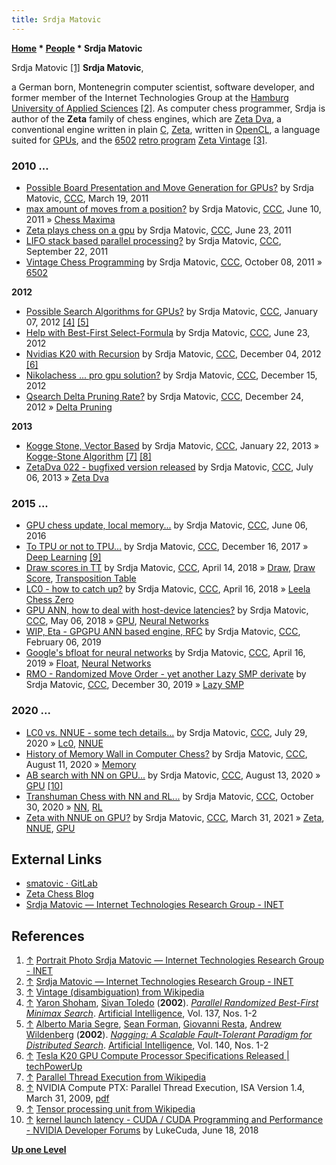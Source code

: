 ```yaml
---
title: Srdja Matovic
---
```

**[Home](Home "Home") \* [People](People "People") \* Srdja Matovic**



 [](http://www.inet.haw-hamburg.de/images/srdjamatovic.jpg/view) Srdja Matovic <a id="cite-note-1" href="#cite-ref-1">[1]</a> 
**Srdja Matovic**,  

a German born, Montenegrin computer scientist, software developer, and former member of the Internet Technologies Group at the [Hamburg University of Applied Sciences](https://en.wikipedia.org/wiki/Hamburg_University_of_Applied_Sciences) <a id="cite-note-2" href="#cite-ref-2">[2]</a>. 
As computer chess programmer, Srdja is author of the **Zeta** family of chess engines, which are [Zeta Dva](Zeta_Dva "Zeta Dva"), a conventional engine written in plain [C](C "C"), [Zeta](Zeta "Zeta"), written in [OpenCL](OpenCL "OpenCL"), a language suited for [GPUs](GPU "GPU"), and the [6502](6502 "6502") [retro program](https://en.wikipedia.org/wiki/Retro_style) [Zeta Vintage](index.php?title=Zeta_Vintage&action=edit&redlink=1 "Zeta Vintage (page does not exist)") <a id="cite-note-3" href="#cite-ref-3">[3]</a>. 



### 2010 ...


* [Possible Board Presentation and Move Generation for GPUs?](http://www.talkchess.com/forum/viewtopic.php?t=38478) by Srdja Matovic, [CCC](CCC "CCC"), March 19, 2011
* [max amount of moves from a position?](http://www.talkchess.com/forum/viewtopic.php?t=39332) by Srdja Matovic, [CCC](CCC "CCC"), June 10, 2011 » [Chess Maxima](Chess#Maxima "Chess")
* [Zeta plays chess on a gpu](http://www.talkchess.com/forum/viewtopic.php?t=39459) by Srdja Matovic, [CCC](CCC "CCC"), June 23, 2011
* [LIFO stack based parallel processing?](http://www.talkchess.com/forum/viewtopic.php?t=40493) by Srdja Matovic, [CCC](CCC "CCC"), September 22, 2011
* [Vintage Chess Programming](http://www.talkchess.com/forum/viewtopic.php?t=40674) by Srdja Matovic, [CCC](CCC "CCC"), October 08, 2011 » [6502](6502 "6502")


**2012**



* [Possible Search Algorithms for GPUs?](http://www.talkchess.com/forum/viewtopic.php?topic_view=threads&p=442052&t=41853) by Srdja Matovic, [CCC](CCC "CCC"), January 07, 2012 <a id="cite-note-4" href="#cite-ref-4">[4]</a> <a id="cite-note-5" href="#cite-ref-5">[5]</a>
* [Help with Best-First Select-Formula](http://www.talkchess.com/forum/viewtopic.php?t=44165) by Srdja Matovic, [CCC](CCC "CCC"), June 23, 2012
* [Nvidias K20 with Recursion](http://www.talkchess.com/forum/viewtopic.php?t=46277) by Srdja Matovic, [CCC](CCC "CCC"), December 04, 2012 <a id="cite-note-6" href="#cite-ref-6">[6]</a>
* [Nikolachess ... pro gpu solution?](http://www.talkchess.com/forum/viewtopic.php?t=46424) by Srdja Matovic, [CCC](CCC "CCC"), December 15, 2012
* [Qsearch Delta Pruning Rate?](http://www.talkchess.com/forum/viewtopic.php?t=46568) by Srdja Matovic, [CCC](CCC "CCC"), December 24, 2012 » [Delta Pruning](Delta_Pruning "Delta Pruning")


**2013**



* [Kogge Stone, Vector Based](http://www.talkchess.com/forum/viewtopic.php?t=46974) by Srdja Matovic, [CCC](CCC "CCC"), January 22, 2013 » [Kogge-Stone Algorithm](Kogge-Stone_Algorithm "Kogge-Stone Algorithm") <a id="cite-note-7" href="#cite-ref-7">[7]</a> <a id="cite-note-8" href="#cite-ref-8">[8]</a>
* [ZetaDva 022 - bugfixed version released](http://talkchess.com/forum/viewtopic.php?topic_view=threads&p=524770&t=48575) by Srdja Matovic, [CCC](CCC "CCC"), July 06, 2013 » [Zeta Dva](Zeta_Dva "Zeta Dva")


### 2015 ...


* [GPU chess update, local memory...](http://www.talkchess.com/forum/viewtopic.php?t=60386) by Srdja Matovic, [CCC](CCC "CCC"), June 06, 2016
* [To TPU or not to TPU...](http://www.talkchess.com/forum/viewtopic.php?t=66025) by Srdja Matovic, [CCC](CCC "CCC"), December 16, 2017 » [Deep Learning](Deep_Learning "Deep Learning") <a id="cite-note-9" href="#cite-ref-9">[9]</a>
* [Draw scores in TT](http://www.talkchess.com/forum/viewtopic.php?t=67102) by Srdja Matovic, [CCC](CCC "CCC"), April 14, 2018 » [Draw](Draw "Draw"), [Draw Score](Score#DrawScore "Score"), [Transposition Table](Transposition_Table "Transposition Table")
* [LC0 - how to catch up?](http://www.talkchess.com/forum3/viewtopic.php?f=7&t=67121) by Srdja Matovic, [CCC](CCC "CCC"), April 16, 2018 » [Leela Chess Zero](Leela_Chess_Zero "Leela Chess Zero")
* [GPU ANN, how to deal with host-device latencies?](http://www.talkchess.com/forum3/viewtopic.php?f=7&t=67347) by Srdja Matovic, [CCC](CCC "CCC"), May 06, 2018 » [GPU](GPU "GPU"), [Neural Networks](Neural_Networks "Neural Networks")
* [WIP, Eta - GPGPU ANN based engine, RFC](http://www.talkchess.com/forum3/viewtopic.php?f=7&t=69842) by Srdja Matovic, [CCC](CCC "CCC"), February 06, 2019
* [Google's bfloat for neural networks](http://www.talkchess.com/forum3/viewtopic.php?f=7&t=70504) by Srdja Matovic, [CCC](CCC "CCC"), April 16, 2019 » [Float](Float "Float"), [Neural Networks](Neural_Networks "Neural Networks")
* [RMO - Randomized Move Order - yet another Lazy SMP derivate](http://www.talkchess.com/forum3/viewtopic.php?f=7&t=72684) by Srdja Matovic, [CCC](CCC "CCC"), December 30, 2019 » [Lazy SMP](Lazy_SMP "Lazy SMP")


### 2020 ...


* [LC0 vs. NNUE - some tech details...](http://www.talkchess.com/forum3/viewtopic.php?f=2&t=74607) by Srdja Matovic, [CCC](CCC "CCC"), July 29, 2020 » [Lc0](Leela_Chess_Zero#Lc0 "Leela Chess Zero"), [NNUE](NNUE "NNUE")
* [History of Memory Wall in Computer Chess?](http://www.talkchess.com/forum3/viewtopic.php?f=7&t=74751) by Srdja Matovic, [CCC](CCC "CCC"), August 11, 2020 » [Memory](Memory "Memory")
* [AB search with NN on GPU...](http://www.talkchess.com/forum3/viewtopic.php?f=7&t=74771) by Srdja Matovic, [CCC](CCC "CCC"), August 13, 2020 » [GPU](GPU "GPU") <a id="cite-note-10" href="#cite-ref-10">[10]</a>
* [Transhuman Chess with NN and RL...](http://www.talkchess.com/forum3/viewtopic.php?f=2&t=75606) by Srdja Matovic, [CCC](CCC "CCC"), October 30, 2020 » [NN](Neural_Networks "Neural Networks"), [RL](Reinforcement_Learning "Reinforcement Learning")
* [Zeta with NNUE on GPU?](http://www.talkchess.com/forum3/viewtopic.php?f=7&t=76986) by Srdja Matovic, [CCC](CCC "CCC"), March 31, 2021 » [Zeta](Zeta "Zeta"), [NNUE](NNUE "NNUE"), [GPU](GPU "GPU")


## External Links


* [smatovic · GitLab](https://gitlab.com/smatovic)
* [Zeta Chess Blog](https://zeta-chess.app26.de/)
* [Srdja Matovic — Internet Technologies Research Group - INET](http://www.inet.haw-hamburg.de/members/alumni-1/srdja-matovic)


## References


 1. <a id="cite-ref-1" href="#cite-note-1">↑</a> [Portrait Photo Srdja Matovic — Internet Technologies Research Group - INET](http://www.inet.haw-hamburg.de/images/srdjamatovic.jpg/view) 
2. <a id="cite-ref-2" href="#cite-note-2">↑</a> [Srdja Matovic — Internet Technologies Research Group - INET](http://inet.cpt.haw-hamburg.de/members/alumni-1/srdja-matovic)
3. <a id="cite-ref-3" href="#cite-note-3">↑</a> [Vintage (disambiguation) from Wikipedia](https://en.wikipedia.org/wiki/Vintage_%28disambiguation%29)
4. <a id="cite-ref-4" href="#cite-note-4">↑</a> [Yaron Shoham](index.php?title=Yaron_Shoham&action=edit&redlink=1 "Yaron Shoham (page does not exist)"), [Sivan Toledo](index.php?title=Sivan_Toledo&action=edit&redlink=1 "Sivan Toledo (page does not exist)") (**2002**). *[Parallel Randomized Best-First Minimax Search](https://www.sciencedirect.com/science/article/pii/S0004370202001959)*. [Artificial Intelligence](https://en.wikipedia.org/wiki/Artificial_Intelligence_(journal)), Vol. 137, Nos. 1-2
5. <a id="cite-ref-5" href="#cite-note-5">↑</a> [Alberto Maria Segre](Alberto_Maria_Segre "Alberto Maria Segre"), [Sean Forman](index.php?title=Sean_Forman&action=edit&redlink=1 "Sean Forman (page does not exist)"), [Giovanni Resta](index.php?title=Giovanni_Resta&action=edit&redlink=1 "Giovanni Resta (page does not exist)"), [Andrew Wildenberg](index.php?title=Andrew_Wildenberg&action=edit&redlink=1 "Andrew Wildenberg (page does not exist)") (**2002**). *[Nagging: A Scalable Fault-Tolerant Paradigm for Distributed Search](https://www.sciencedirect.com/science/article/pii/S000437020200228X)*. [Artificial Intelligence](https://en.wikipedia.org/wiki/Artificial_Intelligence_%28journal%29), Vol. 140, Nos. 1-2
6. <a id="cite-ref-6" href="#cite-note-6">↑</a> [Tesla K20 GPU Compute Processor Specifications Released | techPowerUp](http://www.techpowerup.com/173846/Tesla-K20-GPU-Compute-Processor-Specifications-Released.html)
7. <a id="cite-ref-7" href="#cite-note-7">↑</a> [Parallel Thread Execution from Wikipedia](https://en.wikipedia.org/wiki/Parallel_Thread_Execution)
8. <a id="cite-ref-8" href="#cite-note-8">↑</a> NVIDIA Compute PTX: Parallel Thread Execution, ISA Version 1.4, March 31, 2009, [pdf](https://www.nvidia.com/content/CUDA-ptx_isa_1.4.pdf)
9. <a id="cite-ref-9" href="#cite-note-9">↑</a> [Tensor processing unit from Wikipedia](https://en.wikipedia.org/wiki/Tensor_processing_unit)
10. <a id="cite-ref-10" href="#cite-note-10">↑</a> [kernel launch latency - CUDA / CUDA Programming and Performance - NVIDIA Developer Forums](https://forums.developer.nvidia.com/t/kernel-launch-latency/62455) by LukeCuda, June 18, 2018

**[Up one Level](People "People")**







 
